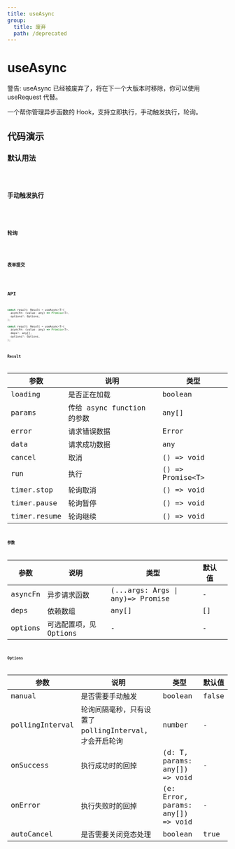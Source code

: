 ```yaml
---
title: useAsync
group:
  title: 废弃
  path: /deprecated
---
```


# useAsync

<div style={{color: 'red'}}>
警告: useAsync 已经被废弃了，将在下一个大版本时移除，你可以使用 useRequest 代替。
</div>

一个帮你管理异步函数的 Hook，支持立即执行，手动触发执行，轮询。

## 代码演示

### 默认用法

<code src="./demo/demo1.tsx" />


### 手动触发执行

<code src="./demo/demo2.tsx" />


### 轮询

<code src="./demo/demo3.tsx" />


### 表单提交

<code src="./demo/demo4.tsx" />


## API

```javascript
const result: Result = useAsync<T>(
  asyncFn: (value: any) => Promise<T>,
  options?: Options,
);

const result: Result = useAsync<T>(
  asyncFn: (value: any) => Promise<T>,
  deps?: any[],
  options?: Options,
);
```

### Result

| 参数         | 说明                       | 类型                 |
|--------------|----------------------------|----------------------|
| loading      | 是否正在加载               | boolean              |
| params       | 传给 async function 的参数 | any[]                |
| error        | 请求错误数据               | Error                |
| data         | 请求成功数据               | any |
| cancel       | 取消                       | () => void          |
| run          | 执行                       | () => Promise<T\>   |
| timer.stop   | 轮询取消                   | () => void          |
| timer.pause  | 轮询暂停                   | () => void          |
| timer.resume | 轮询继续                   | () => void          |


### 参数

| 参数    | 说明                   | 类型             | 默认值         |   |
|---------|------------------------|------------------|----------------|---|
| asyncFn | 异步请求函数           | (...args: Args \| any)=> Promise | - |
| deps    | 依赖数组               | any[]            | []             |   |
| options | 可选配置项，见 Options | -                | -              |   |

### Options

| 参数            | 说明                                                   | 类型                              | 默认值 |
|-----------------|--------------------------------------------------------|-----------------------------------|--------|
| manual          | 是否需要手动触发                                       | boolean                           | false  |
| pollingInterval | 轮询间隔毫秒，只有设置了 pollingInterval，才会开启轮询 | number                            | -      |
| onSuccess       | 执行成功时的回掉                                       | (d: T, params: any[]) => void     | -      |
| onError         | 执行失败时的回掉                                       | (e: Error, params: any[]) => void | -      |
| autoCancel      | 是否需要关闭竞态处理                                   | boolean                           | true  |

